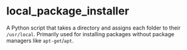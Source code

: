 # local_package_installer
A Python script that takes a directory and assigns each folder to their `/usr/local`. Primarily used for installing packages without package managers like `apt-get`/`apt`.
